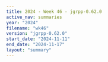```yaml
---
title: 2024 - Week 46 - jgrpp-0.62.0
active_nav: summaries
year: "2024"
filename: "wk46"
version: "jgrpp-0.62.0"
start_date: "2024-11-11"
end_date: "2024-11-17"
layout: "summary"
---
```

